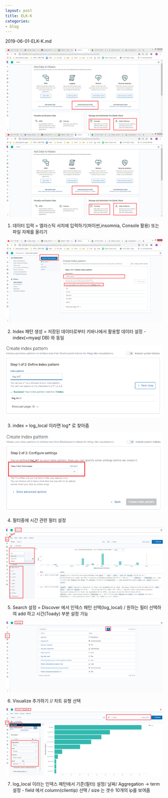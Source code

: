 ```yaml
---
layout: post
title: ELK-K
categories:
- blog
---
```


2019-06-01-ELK-K.md

![Alt text](images/kibana/kibana1.png)
![Alt text](https://github.com/Foxlee1015/Study/blob/master/_posts/images/kibana/kibana1.png)

1. 데이터 입력 = 엘라스틱 서치에 입력하기(파이썬,insomnia, Console 활용) 또는 파일 자체를 올리기

![Alt text](images/kibana/kibana2.png)

2. Index 패턴 생성 = 저장된 데이터로부터 키바나에서 활용할 데이터 설정 - index(=myaql DB) 와 동일  

![Alt text](images/kibana/kibana3.png)

3. index = log_local 이라면 log* 로 찾아줌

![Alt text](images/kibana/kibana4.png)

4. 필터중에 시간 관련 필터 설정

![Alt text](images/kibana/kibana5.png)

5. Search 설정 = Discover 에서 인덱스 패턴 선택(log_local) / 원하는 필터 선택하여 add 하고 시간(Toady) 부분 설정 가능

![Alt text](images/kibana/kibana6.png)

6. Visualize 추가하기 // 차트 유형 선택

![Alt text](images/kibana/kibana7.png)


7. log_local 이라는 인덱스 패턴에서 기준(필터) 설정/ 날짜/  Aggregation -> term 설정 - field 에서 column(clientip) 선택 / size 는 갯수 10개의 ip를 보여줌
